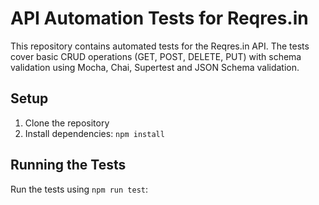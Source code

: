 # API Automation Tests for Reqres.in
This repository contains automated tests for the Reqres.in API. The tests cover basic CRUD operations (GET, POST, DELETE, PUT) with schema validation using Mocha, Chai, Supertest and JSON Schema validation.

## Setup
1. Clone the repository
2. Install dependencies: `npm install`

## Running the Tests

Run the tests using `npm run test`: